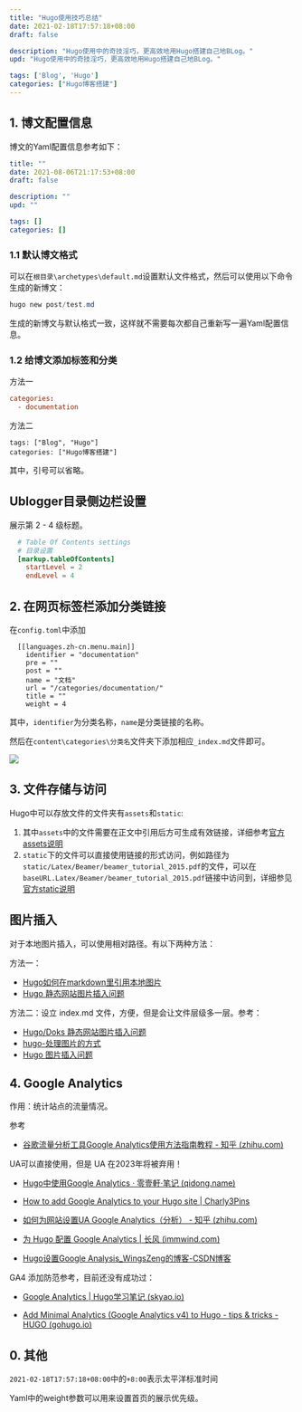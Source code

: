 ```yaml
---
title: "Hugo使用技巧总结"
date: 2021-02-18T17:57:18+08:00
draft: false

description: "Hugo使用中的奇技淫巧，更高效地用Hugo搭建自己地BLog。"
upd: "Hugo使用中的奇技淫巧，更高效地用Hugo搭建自己地BLog。"

tags: ['Blog', 'Hugo']
categories: ["Hugo博客搭建"]
---
```


<!--more-->

## 1. 博文配置信息

博文的Yaml配置信息参考如下：

```yaml
title: ""
date: 2021-08-06T21:17:53+08:00
draft: false

description: ""
upd: ""

tags: []
categories: []
```

### 1.1 默认博文格式

可以在`根目录\archetypes\default.md`设置默认文件格式，然后可以使用以下命令生成的新博文：

```powershell
hugo new post/test.md
```

生成的新博文与默认格式一致，这样就不需要每次都自己重新写一遍Yaml配置信息。

### 1.2 给博文添加标签和分类

方法一

```toml
categories:
  - documentation
```

方法二

```
tags: ["Blog", "Hugo"]
categories: ["Hugo博客搭建"]
```

其中，引号可以省略。

## Ublogger目录侧边栏设置

展示第 2 - 4 级标题。

```Toml
  # Table Of Contents settings
  # 目录设置
  [markup.tableOfContents]
    startLevel = 2
    endLevel = 4
```

## 2. 在网页标签栏添加分类链接

在`config.toml`中添加

```
  [[languages.zh-cn.menu.main]]
    identifier = "documentation"
    pre = ""
    post = ""
    name = "文档"
    url = "/categories/documentation/"
    title = ""
    weight = 4
```

其中，`identifier`为分类名称，`name`是分类链接的名称。

然后在`content\categories\分类名`文件夹下添加相应`_index.md`文件即可。

![](https://cdn.jsdelivr.net/gh/henrywu97/FigBed/Figs/20210218180936.png)

## 3. 文件存储与访问

Hugo中可以存放文件的文件夹有`assets`和`static`:

1. 其中`assets`中的文件需要在正文中引用后方可生成有效链接，详细参考[官方assets说明](https://gohugo.io/hugo-pipes/introduction/#asset-directory)
2. `static`下的文件可以直接使用链接的形式访问，例如路径为`static/Latex/Beamer/beamer_tutorial_2015.pdf`的文件，可以在`baseURL.Latex/Beamer/beamer_tutorial_2015.pdf`链接中访问到，详细参见[官方static说明](https://gohugo.io/content-management/static-files/)

## 图片插入

对于本地图片插入，可以使用相对路径。有以下两种方法：

方法一：

- [Hugo如何在markdown里引用本地图片](https://blog.csdn.net/perfumekristy/article/details/122086009)
- [Hugo 静态网站图片插入问题](https://blog.dontjudge.cn/post/hugo-%E9%9D%99%E6%80%81%E7%BD%91%E7%AB%99%E5%9B%BE%E7%89%87%E6%8F%92%E5%85%A5/)

方法二：设立 index.md 文件，方便，但是会让文件层级多一层。参考：

- [Hugo/Doks 静态网站图片插入问题](http://i.lckiss.com/?p=7455)
- [hugo-处理图片的方式](https://sqkikyo.com/post/hugo%E5%A4%84%E7%90%86%E5%9B%BE%E7%89%87%E7%9A%84%E6%96%B9%E5%BC%8F/)
- [Hugo 图片插入问题](https://sur.moe/post/hugo%E5%9B%BE%E7%89%87/)

## 4. Google Analytics

作用：统计站点的流量情况。

参考

- [谷歌流量分析工具Google Analytics使用方法指南教程 - 知乎 (zhihu.com)](https://zhuanlan.zhihu.com/p/136378374)

UA可以直接使用，但是 UA 在2023年将被弃用！

- [Hugo中使用Google Analytics · 零壹軒·笔记 (qidong.name)](https://note.qidong.name/2017/07/05/google-analytics-in-hugo/)

- [How to add Google Analytics to your Hugo site | Charly3Pins](https://charly3pins.dev/blog/how-to-add-google-analytics-to-your-hugo-site/)

- [如何为网站设置UA Google Analytics（分析） - 知乎 (zhihu.com)](https://zhuanlan.zhihu.com/p/371973749)

- [为 Hugo 配置 Google Analytics | 长风 (immwind.com)](https://immwind.com/google-analytics-for-hugo/)

- [Hugo设置Google Analysis_WingsZeng的博客-CSDN博客](https://blog.csdn.net/weixin_42465278/article/details/117368515)

GA4 添加防范参考，目前还没有成功过：

- [Google Analytics | Hugo学习笔记 (skyao.io)](https://skyao.io/learning-hugo/docs/theme/docsy/googleanalytics.html)

- [Add Minimal Analytics (Google Analytics v4) to Hugo - tips & tricks - HUGO (gohugo.io)](https://discourse.gohugo.io/t/add-minimal-analytics-google-analytics-v4-to-hugo/39016)

## 0. 其他

`2021-02-18T17:57:18+08:00`中的`+8:00`表示太平洋标准时间

Yaml中的weight参数可以用来设置首页的展示优先级。
